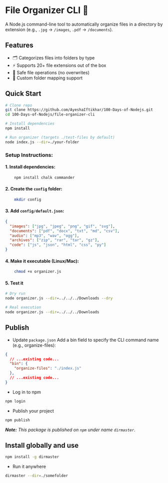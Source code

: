 # File Organizer CLI 📂

A Node.js command-line tool to automatically organize files in a directory by extension (e.g., `.jpg` → `/images`, `.pdf` → `/documents`).


## Features
- 🗂️ Categorizes files into folders by type
- ⚡ Supports 20+ file extensions out of the box
- 🔄 Safe file operations (no overwrites)
- 📝 Custom folder mapping support

## Quick Start

```bash
# Clone repo
git clone https://github.com/AyeshaIftikhar/100-Days-of-Nodejs.git
cd 100-Days-of-Nodejs/file-organizer-cli

# Install dependencies
npm install

# Run organizer (targets ./test-files by default)
node index.js --dir=./your-folder
```

### Setup Instructions:

#### 1. Install dependencies:

```bash
    npm install chalk commander
```

#### 2. Create the `config` folder:

```bash
    mkdir config
```

#### 3. Add `config/default.json`:

```json
{
  "images": ["jpg", "jpeg", "png", "gif", "svg"],
  "documents": ["pdf", "docx", "txt", "md", "csv"],
  "audio": ["mp3", "wav", "ogg"],
  "archives": ["zip", "rar", "tar", "gz"],
  "code": ["js", "json", "html", "css", "py"]
}
```
#### 4. Make it executable (Linux/Mac):

```bash
    chmod +x organizer.js
```

#### 5. Test it

```bash
# Dry run
node organizer.js --dir=../../../Downloads --dry 

# Real execution
node organizer.js --dir=../../../Downloads
```

## Publish

- Update `package.json`
Add a bin field to specify the CLI command name (e.g., organize-files):

```JSON
{
  // ...existing code...
  "bin": {
    "organize-files": "./index.js"
  },
  // ...existing code...
}
```

- Log in to npm
```bash
npm login
```

- Publish your project
```bash
npm publish
```
*__Note:__ This package is published on `npm` under name `dirmaster`.*

## Install globally and use
```bash
npm install -g dirmaster
```

- Run it anywhere
```bash
dirmaster --dir=./somefolder
```

